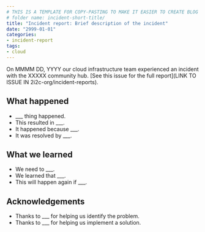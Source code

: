 ```yaml
---
# THIS IS A TEMPLATE FOR COPY-PASTING TO MAKE IT EASIER TO CREATE BLOG POSTS
# folder name: incident-short-title/
title: "Incident report: Brief description of the incident"
date: "2999-01-01"
categories:
- incident-report
tags:
- cloud
---
```


On MMMM DD, YYYY our cloud infrastructure team experienced an incident with the XXXXX community hub. [See this issue for the full report](LINK TO ISSUE IN 2i2c-org/incident-reports).

## What happened

- ___ thing happened.
- This resulted in ___.
- It happened because ___.
- It was resolved by ___.

## What we learned

- We need to ___.
- We learned that ___.
- This will happen again if ___.

## Acknowledgements

- Thanks to ___ for helping us identify the problem.
- Thanks to ___ for helping us implement a solution.